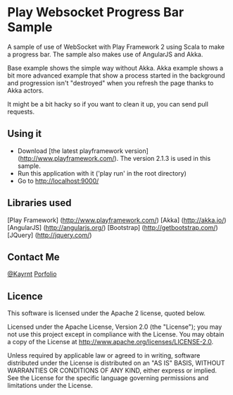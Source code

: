 Play Websocket Progress Bar Sample
==============================

A sample of use of WebSocket with Play Framework 2 using Scala to make a progress bar. The sample also makes use of AngularJS and Akka. 

Base example shows the simple way without Akka.
Akka example shows a bit more advanced example that show a process started in the background and progression isn't "destroyed" when you refresh the page thanks to Akka actors.

It might be a bit hacky so if you want to clean it up, you can send pull requests.

Using it
--------

* Download [the latest playframework version] (http://www.playframework.com/). The version 2.1.3 is used in this sample.
* Run this application with it ('play run' in the root directory) 
* Go to [http://localhost:9000/](http://localhost:9000/)

Libraries used
--------
[Play Framework] (http://www.playframework.com/)
[Akka] (http://akka.io/)
[AngularJS] (http://angularjs.org/)
[Bootstrap] (http://getbootstrap.com/)
[JQuery] (http://jquery.com/)

Contact Me
--------

[@Kayrnt](https://twitter.com/Kayrnt)
[Porfolio](http://www.kayrnt.fr)

Licence
-------

This software is licensed under the Apache 2 license, quoted below.

Licensed under the Apache License, Version 2.0 (the "License"); you may not use this project except in compliance with the License. You may obtain a copy of the License at http://www.apache.org/licenses/LICENSE-2.0.

Unless required by applicable law or agreed to in writing, software distributed under the License is distributed on an "AS IS" BASIS, WITHOUT WARRANTIES OR CONDITIONS OF ANY KIND, either express or implied. See the License for the specific language governing permissions and limitations under the License.
